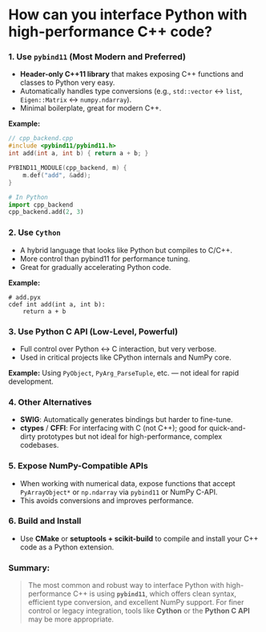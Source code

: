 # How can you interface Python with high-performance C++ code?

### 1. **Use `pybind11` (Most Modern and Preferred)**

- **Header-only C++11 library** that makes exposing C++ functions and classes to Python very easy.
- Automatically handles type conversions (e.g., `std::vector` ↔ `list`, `Eigen::Matrix` ↔ `numpy.ndarray`).
- Minimal boilerplate, great for modern C++.

**Example:**

```cpp
// cpp_backend.cpp
#include <pybind11/pybind11.h>
int add(int a, int b) { return a + b; }

PYBIND11_MODULE(cpp_backend, m) {
    m.def("add", &add);
}
```

```python
# In Python
import cpp_backend
cpp_backend.add(2, 3)
```

### 2. **Use `Cython`**

- A hybrid language that looks like Python but compiles to C/C++.
- More control than pybind11 for performance tuning.
- Great for gradually accelerating Python code.

**Example:**

```cython
# add.pyx
cdef int add(int a, int b):
    return a + b
```

### 3. **Use Python C API (Low-Level, Powerful)**

- Full control over Python ↔ C interaction, but very verbose.
- Used in critical projects like CPython internals and NumPy core.

**Example:** Using `PyObject`, `PyArg_ParseTuple`, etc. — not ideal for rapid development.

### 4. **Other Alternatives**

- **SWIG**: Automatically generates bindings but harder to fine-tune.
- **ctypes** / **CFFI**: For interfacing with C (not C++); good for quick-and-dirty prototypes but not ideal for high-performance, complex codebases.

### 5. **Expose NumPy-Compatible APIs**

- When working with numerical data, expose functions that accept `PyArrayObject*` or `np.ndarray` via `pybind11` or NumPy C-API.
- This avoids conversions and improves performance.

### 6. **Build and Install**

- Use **CMake** or **setuptools + scikit-build** to compile and install your C++ code as a Python extension.

### Summary:

> The most common and robust way to interface Python with high-performance C++ is using **`pybind11`**, which offers clean syntax, efficient type conversion, and excellent NumPy support. For finer control or legacy integration, tools like **Cython** or the **Python C API** may be more appropriate.
